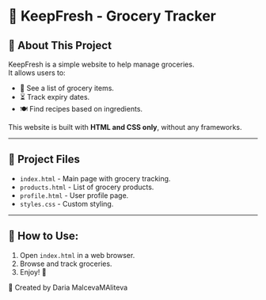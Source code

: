 # 🛒 KeepFresh - Grocery Tracker  

## 📖 About This Project  
KeepFresh is a simple website to help manage groceries.  
It allows users to:  
- 📝 See a list of grocery items.  
- ⏳ Track expiry dates.  
- 🍽️ Find recipes based on ingredients.  

This website is built with **HTML and CSS only**, without any frameworks.  

---  

## 📂 Project Files  
- `index.html` - Main page with grocery tracking.  
- `products.html` - List of grocery products.  
- `profile.html` - User profile page.  
- `styles.css` - Custom styling.  

---  

## 📌 How to Use:  
1. Open `index.html` in a web browser.  
2. Browse and track groceries.  
3. Enjoy! 🎉  

🚀 Created by Daria MalcevaMAliteva  
